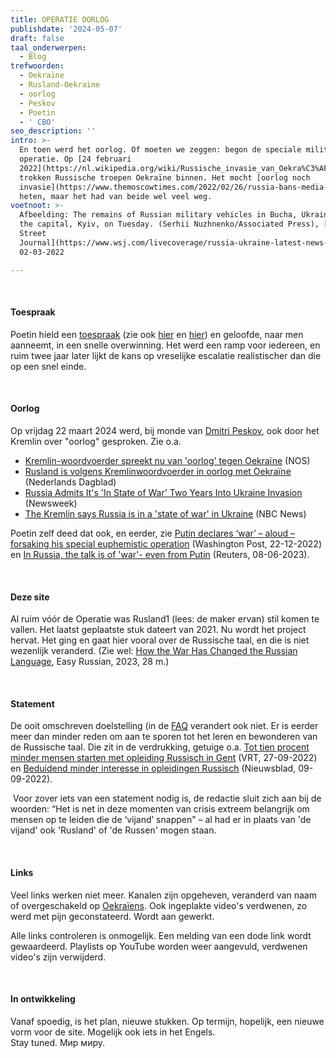 ```yaml
---
title: OPERATIE OORLOG
publishdate: '2024-05-07'
draft: false
taal_onderwerpen:
  - Blog
trefwoorden:
  - Oekraïne
  - Rusland-Oekraïne
  - oorlog
  - Peskov
  - Poetin
  - ' СВО'
seo_description: ''
intro: >-
  En toen werd het oorlog. Of moeten we zeggen: begon de speciale militaire
  operatie. Op [24 februari
  2022](https://nl.wikipedia.org/wiki/Russische_invasie_van_Oekra%C3%AFne_sinds_2022)
  trokken Russische troepen Oekraïne binnen. Het mocht [oorlog noch
  invasie](https://www.themoscowtimes.com/2022/02/26/russia-bans-media-outlets-from-using-words-war-invasion-a76605)
  heten, maar het had van beide wel veel weg.
voetnoot: >-
  Afbeelding: The remains of Russian military vehicles in Bucha, Ukraine, near
  the capital, Kyiv, on Tuesday. (Serhii Nuzhnenko/Associated Press), [Wall
  Street
  Journal](https://www.wsj.com/livecoverage/russia-ukraine-latest-news-2022-03-02/card/russia-gives-first-count-of-casualties-in-ukraine-war-zL5daZJUoOL2c9JasTAa),
  02-03-2022

---
```


<wr/>
<wr/>

<br/>

#### Toespraak

Poetin hield een [toespraak](https://youtu.be/1qS6J-WbTD8?si=QbUXxh1JGA0MCck9) (zie ook [hier](https://www.vrt.be/vrtnws/nl/2022/02/24/letterlijk-zo-kondigde-russische-president-poetin-de-aanval-op/) en [hier](https://www.spectator.co.uk/article/full-text-putin-s-declaration-of-war-on-ukraine/)) en geloofde, naar men aanneemt, in een snelle overwinning. Het werd een ramp voor iedereen, en ruim twee jaar later lijkt de kans op vreselijke escalatie realistischer dan die op een snel einde.



<wr/>
<wr/>

<br/>



#### Oorlog

Op vrijdag 22 maart 2024 werd, bij monde van [Dmitri Peskov](https://nl.wikipedia.org/wiki/Dmitri_Peskov), ook door het Kremlin over "oorlog" gesproken. Zie o.a.

- [Kremlin-woordvoerder spreekt nu van 'oorlog' tegen Oekraïne](https://nos.nl/artikel/2513788-kremlin-woordvoerder-spreekt-nu-van-oorlog-tegen-oekraine) (NOS)
- [Rusland is volgens Kremlinwoordvoerder in oorlog met Oekraïne](https://www.nd.nl/varia/varia/1217438/rusland-is-volgens-kremlinwoordvoerder-in-oorlog-met-oekraine) (Nederlands Dagblad)
- [Russia Admits It's 'In State of War' Two Years Into Ukraine Invasion](https://www.newsweek.com/russia-admits-its-state-war-two-years-ukraine-invasion-1882209) (Newsweek)
- [The Kremlin says Russia is in a 'state of war' in Ukraine](https://www.nbcnews.com/news/world/kremlin-russia-state-of-war-ukraine-putin-west-peskov-rcna144606) (NBC News)


Poetin zelf deed dat ook, en eerder, zie [Putin declares ‘war’ – aloud – forsaking his special euphemistic operation](https://www.washingtonpost.com/world/2022/12/22/putin-war-ukraine-special-operation/) (Washington Post, 22-12-2022) en [In Russia, the talk is of 'war'- even from Putin](https://www.reuters.com/world/europe/russia-talk-is-war-even-putin-2023-06-08/) (Reuters, 08-06-2023).

<wr/>
<wr/>

<br/>

#### Deze site

Al ruim vóór de Operatie was Rusland1 (lees: de maker ervan) stil komen te vallen. Het laatst geplaatste stuk dateert van 2021. Nu wordt het project hervat. Het ging en gaat hier vooral over de Russische taal, en die is niet wezenlijk veranderd. (Zie wel:  [How the War Has Changed the Russian Language](https://youtu.be/DBQT5yjqeco?si=DAV-GQ68I4JSSeG6), Easy Russian, 2023, 28 m.)

<wr/>
<wr/>

<br/>


#### Statement

De ooit omschreven doelstelling (in de [FAQ](https://www.rusland1.nl/nl/faq/) verandert ook niet. Er is eerder meer dan minder reden om aan te sporen tot het leren en bewonderen van de Russische taal. Die zit in de verdrukking, getuige o.a. [Tot tien procent minder mensen starten met opleiding Russisch in Gent](https://www.vrt.be/vrtnws/nl/2022/09/27/tot-tien-procent-minder-mensen-beginnen-aan-opleiding-russisch-i/) (VRT, 27-09-2022) en [Beduidend minder interesse in opleidingen Russisch](https://www.nieuwsblad.be/cnt/dmf20220908_96112619) (Nieuwsblad, 09-09-2022).

 Voor zover iets van een statement nodig is, de redactie sluit zich aan bij de woorden: “Het is net in deze momenten van crisis extreem belangrijk om mensen op te leiden die de ‘vijand’ snappen" – al had er in plaats van 'de vijand' ook 'Rusland' of 'de Russen' mogen staan.

<wr/>
<wr/>
<wr/>

<br/>


#### Links

Veel links werken niet meer. Kanalen zijn opgeheven, veranderd van naam of overgeschakeld op [Oekraïens](https://www.youtube.com/channel/UCQg2AzkYEueS5giD84wxLdg/featured).
Ook ingeplakte video's verdwenen, zo werd met pijn geconstateerd. Wordt aan gewerkt.

Alle links controleren is onmogelijk. Een melding van een dode link wordt gewaardeerd.
Playlists op YouTube worden weer aangevuld, verdwenen video's zijn verwijderd.


<wr/>
<wr/>

<br/>

#### In ontwikkeling

Vanaf spoedig, is het plan, nieuwe stukken. Op termijn, hopelijk, een nieuwe vorm voor de site. Mogelijk ook iets in het Engels.<br/>
Stay tuned. Мир миру.